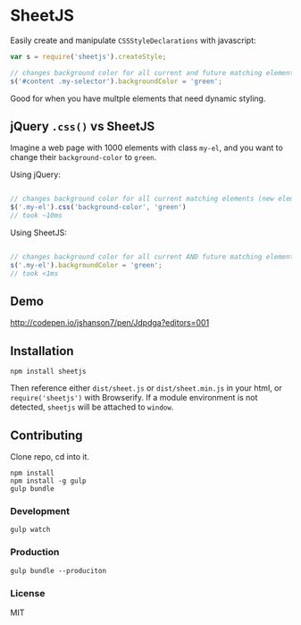 # SheetJS

Easily create and manipulate `CSSStyleDeclarations` with javascript:

```javascript
var s = require('sheetjs').createStyle;

// changes background color for all current and future matching elements
s('#content .my-selector').backgroundColor = 'green';

```
Good for when you have multple elements that need dynamic styling.

## jQuery `.css()` vs SheetJS

Imagine a web page with 1000 elements with class `my-el`, and you want to change their `background-color` to `green`.

Using jQuery:

```javascript

// changes background color for all current matching elements (new elements will not be green)
$('.my-el').css('background-color', 'green')
// took ~10ms

```

Using SheetJS:

```javascript

// changes background color for all current AND future matching elements
s('.my-el').backgroundColor = 'green';
// took <1ms

```

## Demo

http://codepen.io/jshanson7/pen/Jdpdga?editors=001

## Installation

`npm install sheetjs`

Then reference either `dist/sheet.js` or `dist/sheet.min.js` in your html, or `require('sheetjs')` with Browserify.  If a module environment is not detected, `sheetjs` will be attached to `window`.


## Contributing

Clone repo, cd into it.

```
npm install
npm install -g gulp
gulp bundle
```

### Development

```
gulp watch
```

### Production

```
gulp bundle --produciton
```

### License

MIT
